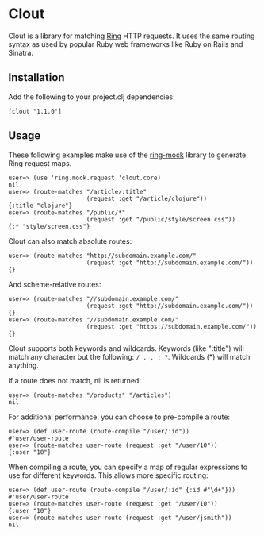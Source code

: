 Clout
=====

Clout is a library for matching [Ring][1] HTTP requests. It uses the same
routing syntax as used by popular Ruby web frameworks like Ruby on Rails and
Sinatra.

Installation
------------

Add the following to your project.clj dependencies:

    [clout "1.1.0"]

Usage
-----

These following examples make use of the [ring-mock][2] library to
generate Ring request maps.

    user=> (use 'ring.mock.request 'clout.core)
    nil
    user=> (route-matches "/article/:title"
                          (request :get "/article/clojure"))
    {:title "clojure"}
    user=> (route-matches "/public/*"
                          (request :get "/public/style/screen.css"))
    {:* "style/screen.css"}

Clout can also match absolute routes:

    user=> (route-matches "http://subdomain.example.com/"
                          (request :get "http://subdomain.example.com/"))
    {}

And scheme-relative routes:

    user=> (route-matches "//subdomain.example.com/"
                          (request :get "http://subdomain.example.com/"))
    {}
    user=> (route-matches "//subdomain.example.com/"
                          (request :get "https://subdomain.example.com/"))
    {}

Clout supports both keywords and wildcards. Keywords (like ":title") will
match any character but the following: `/ . , ; ?`. Wildcards (*) will match
anything.

If a route does not match, nil is returned:

    user=> (route-matches "/products" "/articles")
    nil

For additional performance, you can choose to pre-compile a route:

    user=> (def user-route (route-compile "/user/:id"))
    #'user/user-route
    user=> (route-matches user-route (request :get "/user/10"))
    {:user "10"}

When compiling a route, you can specify a map of regular expressions to use
for different keywords. This allows more specific routing:

    user=> (def user-route (route-compile "/user/:id" {:id #"\d+"}))
    #'user/user-route
    user=> (route-matches user-route (request :get "/user/10"))
    {:user "10"}
    user=> (route-matches user-route (request :get "/user/jsmith"))
    nil

[1]: https://github.com/ring-clojure/ring
[2]: https://github.com/weavejester/ring-mock
